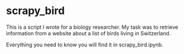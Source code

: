 # scrapy_bird
This is a script I wrote for a biology researcher. 
My task was to retrieve information from a website about a list of birds living in Switzerland.

Everything you need to know you will find it in scrapy_bird.ipynb.

